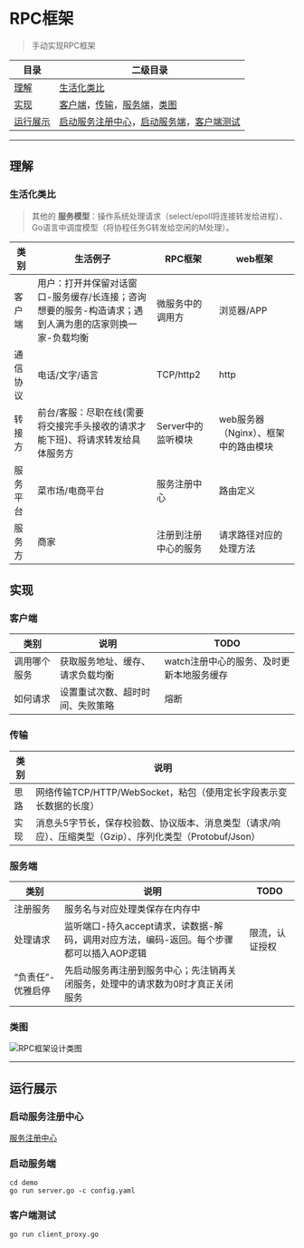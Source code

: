 # RPC框架
> 手动实现RPC框架

目录 |二级目录
---|---
[理解](#理解) |[生活化类比](#生活化类比)
[实现](#实现) |[客户端](#客户端)，[传输](#传输)，[服务端](#服务端)，[类图](#类图)
[运行展示](#运行展示) |[启动服务注册中心](#启动服务注册中心)，[启动服务端](#启动服务端)，[客户端测试](#客户端测试)

***

## 理解
### 生活化类比
> 其他的 **服务模型**：操作系统处理请求（select/epoll将连接转发给进程）、Go语言中调度模型（将协程任务G转发给空闲的M处理）。

类别|生活例子|RPC框架|web框架
---|---|---|---
客户端 |用户：打开并保留对话窗口-服务缓存/长连接；咨询想要的服务-构造请求；遇到人满为患的店家则换一家-负载均衡|微服务中的调用方 |浏览器/APP
通信协议 |电话/文字/语言 |TCP/http2 |http
转接方 |前台/客服：尽职在线(需要将交接完手头接收的请求才能下班)、将请求转发给具体服务方 |Server中的监听模块 |web服务器（Nginx）、框架中的路由模块
服务平台 |菜市场/电商平台 |服务注册中心 |路由定义
服务方 |商家 |注册到注册中心的服务 |请求路径对应的处理方法

## 实现
### 客户端
类别|说明|TODO
---|---|---
调用哪个服务 |获取服务地址、缓存、请求负载均衡 |watch注册中心的服务、及时更新本地服务缓存
如何请求 |设置重试次数、超时时间、失败策略 |熔断

### 传输
类别|说明
---|---
思路 |网络传输TCP/HTTP/WebSocket，粘包（使用定长字段表示变长数据的长度）
实现 |消息头5字节长，保存校验数、协议版本、消息类型（请求/响应）、压缩类型（Gzip）、序列化类型（Protobuf/Json）

### 服务端
类别|说明|TODO
---|---|---
注册服务 |服务名与对应处理类保存在内存中	
处理请求 |监听端口-持久accept请求，读数据-解码，调用对应方法，编码-返回。每个步骤都可以插入AOP逻辑	|限流，认证授权
“负责任”-优雅启停 |先启动服务再注册到服务中心；先注销再关闭服务，处理中的请求数为0时才真正关闭服务	

### 类图
![RPC框架设计类图](https://i.imgtg.com/2023/05/27/OoNSag.jpg)

***

## 运行展示
### 启动服务注册中心
[服务注册中心](https://github.com/dingqing/registry)
### 启动服务端
```
cd demo
go run server.go -c config.yaml
```
### 客户端测试
```
go run client_proxy.go
```

